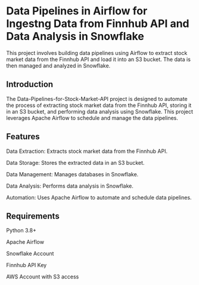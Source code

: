 # Data Pipelines in Airflow for Ingestng Data from Finnhub API and Data Analysis in Snowflake
This project involves building data pipelines using Airflow to extract stock market data from the Finnhub API and load it into an S3 bucket. The data is then managed and analyzed in Snowflake.

## Introduction
The Data-Pipelines-for-Stock-Market-API project is designed to automate the process of extracting stock market data from the Finnhub API, storing it in an S3 bucket, and performing data analysis using Snowflake. This project leverages Apache Airflow to schedule and manage the data pipelines.

## Features
Data Extraction: Extracts stock market data from the Finnhub API.

Data Storage: Stores the extracted data in an S3 bucket.

Data Management: Manages databases in Snowflake.

Data Analysis: Performs data analysis in Snowflake.

Automation: Uses Apache Airflow to automate and schedule data pipelines.

## Requirements
Python 3.8+

Apache Airflow

Snowflake Account

Finnhub API Key

AWS Account with S3 access
